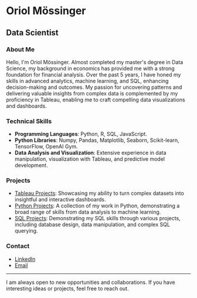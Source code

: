 # Oriol Mössinger

## Data Scientist

### About Me
Hello, I'm Oriol Mössinger. Almost completed my master's degree in Data Science, my background in economics has provided me with a strong foundation for financial analysis. Over the past 5 years, I have honed my skills in advanced analytics, machine learning, and SQL, enhancing decision-making and outcomes. My passion for uncovering patterns and delivering valuable insights from complex data is complemented by my proficiency in Tableau, enabling me to craft compelling data visualizations and dashboards.

### Technical Skills
- **Programming Languages**: Python, R, SQL, JavaScript.
- **Python Libraries**: Numpy, Pandas, Matplotlib, Seaborn, Scikit-learn, TensorFlow, OpenAI Gym.
- **Data Analysis and Visualization**: Extensive experience in data manipulation, visualization with Tableau, and predictive model development.

### Projects
- [Tableau Projects](https://github.com/OriolMossinger/Tableau-Projects): Showcasing my ability to turn complex datasets into insightful and interactive dashboards.
- [Python Projects](https://github.com/OriolMossinger/Python-Projects): A collection of my work in Python, demonstrating a broad range of skills from data analysis to machine learning.
- [SQL Projects](https://github.com/OriolMossinger/SQL-Projects): Demonstrating my SQL skills through various projects, including database design, data manipulation, and complex SQL querying.

### Contact
- [LinkedIn](https://www.linkedin.com/in/oriolmossingersanahuja/)
- [Email](mailto:omossinger@gmail.com)

---

I am always open to new opportunities and collaborations. If you have interesting ideas or projects, feel free to reach out.
